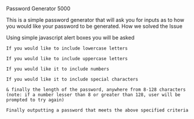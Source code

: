 Password Generator 5000

This is a simple password generator that will ask you for inputs as to how you would like your password to be generated.
How we solved the Issue

Using simple javascript alert boxes you will be asked

    If you would like to include lowercase letters

    If you would like to include uppercase letters

    If you would like it to include numbers

    If you would like it to include special characters

    & finally the length of the password, anywhere from 8-128 characters
    (note: if a number lesser than 8 or greater than 128, user will be prompted to try again)

    Finally outputting a password that meets the above specified criteria
